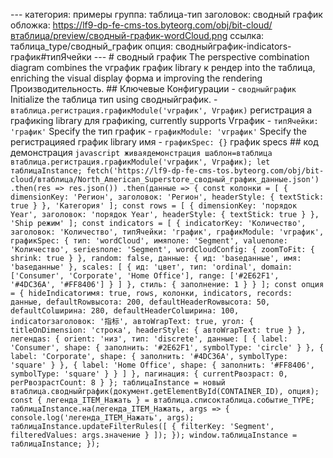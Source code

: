 --- категория: примеры группа: таблица-тип заголовок: сводный график обложка: https://lf9-dp-fe-cms-tos.byteorg.com/obj/bit-cloud/втаблица/preview/сводный-график-wordCloud.png ссылка: таблица_type/сводный_график опция: сводныйграфик-indicators-график#типЯчейки --- # сводный график The perspective combination diagram combines the vграфик график library к рендер into the таблица, enriching the visual display форма и improving the rendering Производительность. ## Ключевые Конфигурации - `сводныйграфик` Initialize the таблица тип using сводныйграфик. - `втаблица.регистрация.графикModule('vграфик', Vграфик)` регистрация a графикing library для графикing, currently supports Vграфик - `типЯчейки: 'график'` Specify the тип график - `графикModule: 'vграфик'` Specify the регистрацияed график library имя - `графикSpec: {}` график specs ## код демонстрация ```javascript живаядемонстрация шаблон=втаблица втаблица.регистрация.графикModule('vграфик', Vграфик); let таблицаInstance; fetch('https://lf9-dp-fe-cms-tos.byteorg.com/obj/bit-cloud/втаблица/North_American_Superstore_сводный_график_данные.json') .then(res => res.json()) .then(данные => { const колонки = [ { dimensionKey: 'Регион', заголовок: 'Регион', headerStyle: { textStick: true } }, 'Категория' ]; const rows = [ { dimensionKey: 'порядок Year', заголовок: 'порядок Year', headerStyle: { textStick: true } }, 'Ship режим' ]; const indicators = [ { indicatorKey: 'Количество', заголовок: 'Количество', типЯчейки: 'график', графикModule: 'vграфик', графикSpec: { тип: 'wordCloud', имяполе: 'Segment', valueполе: 'Количество', seriesполе: 'Segment', wordCloudConfig: { zoomToFit: { shrink: true } }, random: false, данные: { ид: 'baseданные', имя: 'baseданные' }, scales: [ { ид: 'цвет', тип: 'ordinal', domain: ['Consumer', 'Corporate', 'Home Office'], range: ['#2E62F1', '#4DC36A', '#FF8406'] } ] }, стиль: { заполнение: 1 } } ]; const опция = { hideIndicatorимя: true, rows, колонки, indicators, records: данные, defaultRowвысота: 200, defaultHeaderRowвысота: 50, defaultColширина: 280, defaultHeaderColширина: 100, indicatorзаголовок: '指标', автоWrapText: true, угол: { titleOnDimension: 'строка', headerStyle: { автоWrapText: true } }, легендаs: { orient: 'низ', тип: 'discrete', данные: [ { label: 'Consumer', shape: { заполнить: '#2E62F1', symbolType: 'circle' } }, { label: 'Corporate', shape: { заполнить: '#4DC36A', symbolType: 'square' } }, { label: 'Home Office', shape: { заполнить: '#FF8406', symbolType: 'square' } } ] }, пагинация: { currentPвозраст: 0, perPвозрастCount: 8 } }; таблицаInstance = новый втаблица.сводныйграфик(документ.getElementById(CONTAINER_ID), опция); const { легенда_ITEM_Нажать } = втаблица.списоктаблица.событие_TYPE; таблицаInstance.на(легенда_ITEM_Нажать, args => { console.log('легенда_ITEM_Нажать', args); таблицаInstance.updateFilterRules([ { filterKey: 'Segment', filteredValues: args.значение } ]); }); window.таблицаInstance = таблицаInstance; }); ``` 